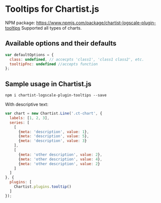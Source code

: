 # Tooltips for Chartist.js

NPM package: https://www.npmjs.com/package/chartist-logscale-plugin-tooltips
Supported all types of charts.

## Available options and their defaults

```javascript
var defaultOptions = {
  class: undefined, // accecpts 'class1', 'class1 class2', etc.
  tooltipFnc: undefined //accepts function
};
```

## Sample usage in Chartist.js

`npm i chartist-logscale-plugin-tooltips --save`

With descriptive text:
```js
var chart = new Chartist.Line('.ct-chart', {
  labels: [1, 2, 3],
  series: [
    [
      {meta: 'description', value: 1},
      {meta: 'description', value: 5},
      {meta: 'description', value: 3}
    ],
    [
      {meta: 'other description', value: 2},
      {meta: 'other description', value: 4},
      {meta: 'other description', value: 2}
    ]
  ]
}, {
  plugins: [
    Chartist.plugins.tooltip()
  ]
});
```